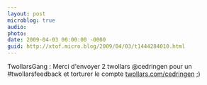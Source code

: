 ```yaml
---
layout: post
microblog: true
audio: 
photo: 
date: 2009-04-03 00:00:00 -0000
guid: http://xtof.micro.blog/2009/04/03/t1444284010.html
---
```

TwollarsGang : Merci d'envoyer 2 twollars @cedringen pour un #twollarsfeedback et torturer le compte [twollars.com/cedringen](http://twollars.com/cedringen) ;)

